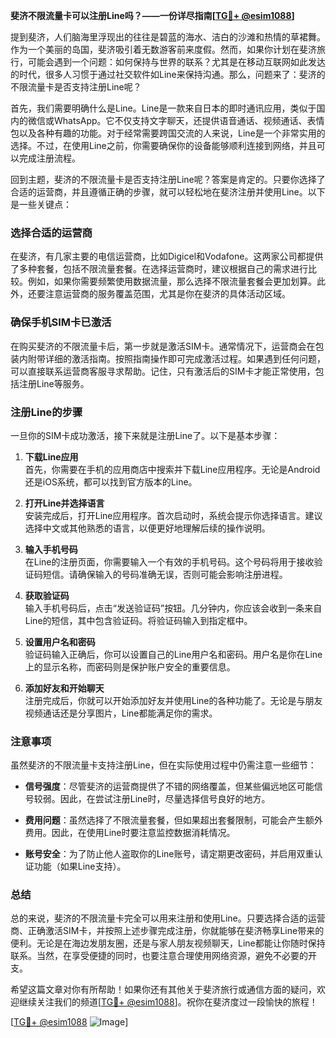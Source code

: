 **斐济不限流量卡可以注册Line吗？——一份详尽指南[[TG💪+ @esim1088](https://t.me/s/esim1088)]**

提到斐济，人们脑海里浮现出的往往是碧蓝的海水、洁白的沙滩和热情的草裙舞。作为一个美丽的岛国，斐济吸引着无数游客前来度假。然而，如果你计划在斐济旅行，可能会遇到一个问题：如何保持与世界的联系？尤其是在移动互联网如此发达的时代，很多人习惯于通过社交软件如Line来保持沟通。那么，问题来了：斐济的不限流量卡是否支持注册Line呢？

首先，我们需要明确什么是Line。Line是一款来自日本的即时通讯应用，类似于国内的微信或WhatsApp。它不仅支持文字聊天，还提供语音通话、视频通话、表情包以及各种有趣的功能。对于经常需要跨国交流的人来说，Line是一个非常实用的选择。不过，在使用Line之前，你需要确保你的设备能够顺利连接到网络，并且可以完成注册流程。

回到主题，斐济的不限流量卡是否支持注册Line呢？答案是肯定的。只要你选择了合适的运营商，并且遵循正确的步骤，就可以轻松地在斐济注册并使用Line。以下是一些关键点：

### 选择合适的运营商

在斐济，有几家主要的电信运营商，比如Digicel和Vodafone。这两家公司都提供了多种套餐，包括不限流量套餐。在选择运营商时，建议根据自己的需求进行比较。例如，如果你需要频繁使用数据流量，那么选择不限流量套餐会更加划算。此外，还要注意运营商的服务覆盖范围，尤其是你在斐济的具体活动区域。

### 确保手机SIM卡已激活

在购买斐济的不限流量卡后，第一步就是激活SIM卡。通常情况下，运营商会在包装内附带详细的激活指南。按照指南操作即可完成激活过程。如果遇到任何问题，可以直接联系运营商客服寻求帮助。记住，只有激活后的SIM卡才能正常使用，包括注册Line等服务。

### 注册Line的步骤

一旦你的SIM卡成功激活，接下来就是注册Line了。以下是基本步骤：

1. **下载Line应用**  
   首先，你需要在手机的应用商店中搜索并下载Line应用程序。无论是Android还是iOS系统，都可以找到官方版本的Line。

2. **打开Line并选择语言**  
   安装完成后，打开Line应用程序。首次启动时，系统会提示你选择语言。建议选择中文或其他熟悉的语言，以便更好地理解后续的操作说明。

3. **输入手机号码**  
   在Line的注册页面，你需要输入一个有效的手机号码。这个号码将用于接收验证码短信。请确保输入的号码准确无误，否则可能会影响注册进程。

4. **获取验证码**  
   输入手机号码后，点击“发送验证码”按钮。几分钟内，你应该会收到一条来自Line的短信，其中包含验证码。将验证码输入到指定框中。

5. **设置用户名和密码**  
   验证码输入正确后，你可以设置自己的Line用户名和密码。用户名是你在Line上的显示名称，而密码则是保护账户安全的重要信息。

6. **添加好友和开始聊天**  
   注册完成后，你就可以开始添加好友并使用Line的各种功能了。无论是与朋友视频通话还是分享图片，Line都能满足你的需求。

### 注意事项

虽然斐济的不限流量卡支持注册Line，但在实际使用过程中仍需注意一些细节：

- **信号强度**：尽管斐济的运营商提供了不错的网络覆盖，但某些偏远地区可能信号较弱。因此，在尝试注册Line时，尽量选择信号良好的地方。
  
- **费用问题**：虽然选择了不限流量套餐，但如果超出套餐限制，可能会产生额外费用。因此，在使用Line时要注意监控数据消耗情况。

- **账号安全**：为了防止他人盗取你的Line账号，请定期更改密码，并启用双重认证功能（如果Line支持）。

### 总结

总的来说，斐济的不限流量卡完全可以用来注册和使用Line。只要选择合适的运营商、正确激活SIM卡，并按照上述步骤完成注册，你就能够在斐济畅享Line带来的便利。无论是在海边发朋友圈，还是与家人朋友视频聊天，Line都能让你随时保持联系。当然，在享受便捷的同时，也要注意合理使用网络资源，避免不必要的开支。

希望这篇文章对你有所帮助！如果你还有其他关于斐济旅行或通信方面的疑问，欢迎继续关注我们的频道[[TG💪+ @esim1088](https://t.me/s/esim1088)]。祝你在斐济度过一段愉快的旅程！

[[TG💪+ @esim1088](https://t.me/s/esim1088) ![Image](https://i.postimg.cc/4NQfJmqS/Snipaste-2025-05-13-00-14-12.png)]
